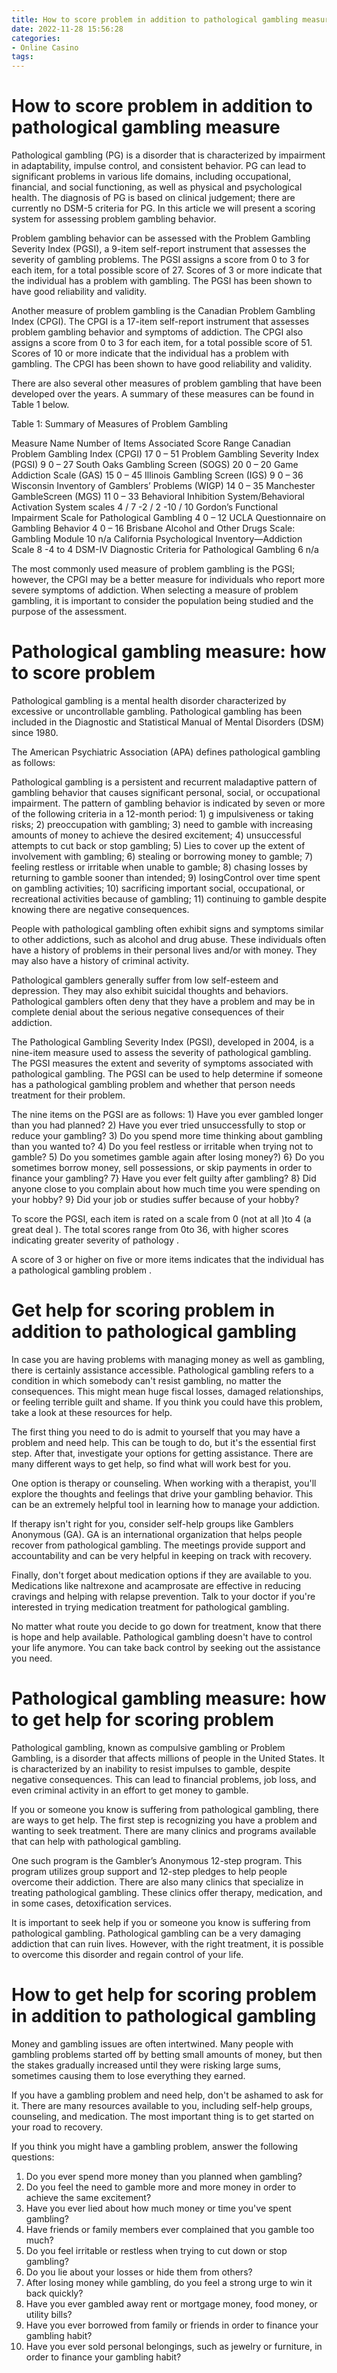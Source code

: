 ```yaml
---
title: How to score problem in addition to pathological gambling measure
date: 2022-11-28 15:56:28
categories:
- Online Casino
tags:
---
```



#  How to score problem in addition to pathological gambling measure

Pathological gambling (PG) is a disorder that is characterized by impairment in adaptability, impulse control, and consistent behavior. PG can lead to significant problems in various life domains, including occupational, financial, and social functioning, as well as physical and psychological health. The diagnosis of PG is based on clinical judgement; there are currently no DSM-5 criteria for PG. In this article we will present a scoring system for assessing problem gambling behavior.

Problem gambling behavior can be assessed with the Problem Gambling Severity Index (PGSI), a 9-item self-report instrument that assesses the severity of gambling problems. The PGSI assigns a score from 0 to 3 for each item, for a total possible score of 27. Scores of 3 or more indicate that the individual has a problem with gambling. The PGSI has been shown to have good reliability and validity.

Another measure of problem gambling is the Canadian Problem Gambling Index (CPGI). The CPGI is a 17-item self-report instrument that assesses problem gambling behavior and symptoms of addiction. The CPGI also assigns a score from 0 to 3 for each item, for a total possible score of 51. Scores of 10 or more indicate that the individual has a problem with gambling. The CPGI has been shown to have good reliability and validity.

There are also several other measures of problem gambling that have been developed over the years. A summary of these measures can be found in Table 1 below.

Table 1: Summary of Measures of Problem Gambling

Measure Name Number of Items Associated Score Range Canadian Problem Gambling Index (CPGI) 17 0 – 51 Problem Gambling Severity Index (PGSI) 9 0 – 27 South Oaks Gambling Screen (SOGS) 20 0 – 20 Game Addiction Scale (GAS) 15 0 – 45 Illinois Gambling Screen (IGS) 9 0 – 36 Wisconsin Inventory of Gamblers’ Problems (WIGP) 14 0 – 35 Manchester GambleScreen (MGS) 11 0 – 33 Behavioral Inhibition System/Behavioral Activation System scales 4 / 7 -2 / 2 -10 / 10 Gordon’s Functional Impairment Scale for Pathological Gambling 4 0 – 12 UCLA Questionnaire on Gambling Behavior 4 0 – 16 Brisbane Alcohol and Other Drugs Scale: Gambling Module 10 n/a California Psychological Inventory—Addiction Scale 8 -4 to 4 DSM-IV Diagnostic Criteria for Pathological Gambling 6 n/a

The most commonly used measure of problem gambling is the PGSI; however, the CPGI may be a better measure for individuals who report more severe symptoms of addiction. When selecting a measure of problem gambling, it is important to consider the population being studied and the purpose of the assessment.

#  Pathological gambling measure: how to score problem

Pathological gambling is a mental health disorder characterized by excessive or uncontrollable gambling. Pathological gambling has been included in the Diagnostic and Statistical Manual of Mental Disorders (DSM) since 1980.

The American Psychiatric Association (APA) defines pathological gambling as follows:

Pathological gambling is a persistent and recurrent maladaptive pattern of gambling behavior that causes significant personal, social, or occupational impairment. The pattern of gambling behavior is indicated by seven or more of the following criteria in a 12-month period: 1) g impulsiveness or taking risks; 2) preoccupation with gambling; 3) need to gamble with increasing amounts of money to achieve the desired excitement; 4) unsuccessful attempts to cut back or stop gambling; 5) Lies to cover up the extent of involvement with gambling; 6) stealing or borrowing money to gamble; 7) feeling restless or irritable when unable to gamble; 8) chasing losses by returning to gamble sooner than intended; 9) losingControl over time spent on gambling activities; 10) sacrificing important social, occupational, or recreational activities because of gambling; 11) continuing to gamble despite knowing there are negative consequences.

People with pathological gambling often exhibit signs and symptoms similar to other addictions, such as alcohol and drug abuse. These individuals often have a history of problems in their personal lives and/or with money. They may also have a history of criminal activity.

Pathological gamblers generally suffer from low self-esteem and depression. They may also exhibit suicidal thoughts and behaviors. Pathological gamblers often deny that they have a problem and may be in complete denial about the serious negative consequences of their addiction.

The Pathological Gambling Severity Index (PGSI), developed in 2004, is a nine-item measure used to assess the severity of pathological gambling. The PGSI measures the extent and severity of symptoms associated with pathological gambling. The PGSI can be used to help determine if someone has a pathological gambling problem and whether that person needs treatment for their problem.

The nine items on the PGSI are as follows: 1) Have you ever gambled longer than you had planned? 2) Have you ever tried unsuccessfully to stop or reduce your gambling? 3) Do you spend more time thinking about gambling than you wanted to? 4) Do you feel restless or irritable when trying not to gamble? 5) Do you sometimes gamble again after losing money?) 6} Do you sometimes borrow money, sell possessions, or skip payments in order to finance your gambling? 7} Have you ever felt guilty after gambling? 8} Did anyone close to you complain about how much time you were spending on your hobby? 9} Did your job or studies suffer because of your hobby? 

  To score the PGSI, each item is rated on a scale from 0 (not at all )to 4 (a great deal ). The total scores range from 0to 36, with higher scores indicating greater severity of pathology . 

  A score of 3 or higher on five or more items indicates that the individual has a pathological gambling problem . 

 

#  Get help for scoring problem in addition to pathological gambling

In case you are having problems with managing money as well as gambling, there is certainly assistance accessible. Pathological gambling refers to a condition in which somebody can't resist gambling, no matter the consequences. This might mean huge fiscal losses, damaged relationships, or feeling terrible guilt and shame. If you think you could have this problem, take a look at these resources for help.

The first thing you need to do is admit to yourself that you may have a problem and need help. This can be tough to do, but it's the essential first step. After that, investigate your options for getting assistance. There are many different ways to get help, so find what will work best for you.

One option is therapy or counseling. When working with a therapist, you'll explore the thoughts and feelings that drive your gambling behavior. This can be an extremely helpful tool in learning how to manage your addiction.

If therapy isn't right for you, consider self-help groups like Gamblers Anonymous (GA). GA is an international organization that helps people recover from pathological gambling. The meetings provide support and accountability and can be very helpful in keeping on track with recovery.

Finally, don't forget about medication options if they are available to you. Medications like naltrexone and acamprosate are effective in reducing cravings and helping with relapse prevention. Talk to your doctor if you're interested in trying medication treatment for pathological gambling.

No matter what route you decide to go down for treatment, know that there is hope and help available. Pathological gambling doesn't have to control your life anymore. You can take back control by seeking out the assistance you need.

#  Pathological gambling measure: how to get help for scoring problem

Pathological gambling, known as compulsive gambling or Problem Gambling, is a disorder that affects millions of people in the United States. It is characterized by an inability to resist impulses to gamble, despite negative consequences. This can lead to financial problems, job loss, and even criminal activity in an effort to get money to gamble.

If you or someone you know is suffering from pathological gambling, there are ways to get help. The first step is recognizing you have a problem and wanting to seek treatment. There are many clinics and programs available that can help with pathological gambling.

One such program is the Gambler’s Anonymous 12-step program. This program utilizes group support and 12-step pledges to help people overcome their addiction. There are also many clinics that specialize in treating pathological gambling. These clinics offer therapy, medication, and in some cases, detoxification services.

It is important to seek help if you or someone you know is suffering from pathological gambling. Pathological gambling can be a very damaging addiction that can ruin lives. However, with the right treatment, it is possible to overcome this disorder and regain control of your life.

#  How to get help for scoring problem in addition to pathological gambling

Money and gambling issues are often intertwined. Many people with gambling problems started off by betting small amounts of money, but then the stakes gradually increased until they were risking large sums, sometimes causing them to lose everything they earned.

If you have a gambling problem and need help, don't be ashamed to ask for it. There are many resources available to you, including self-help groups, counseling, and medication. The most important thing is to get started on your road to recovery.

If you think you might have a gambling problem, answer the following questions:

1. Do you ever spend more money than you planned when gambling?
2. Do you feel the need to gamble more and more money in order to achieve the same excitement?
3. Have you ever lied about how much money or time you've spent gambling?
4. Have friends or family members ever complained that you gamble too much?
5. Do you feel irritable or restless when trying to cut down or stop gambling?
6. Do you lie about your losses or hide them from others?
7. After losing money while gambling, do you feel a strong urge to win it back quickly?
8. Have you ever gambled away rent or mortgage money, food money, or utility bills?
9. Have you ever borrowed from family or friends in order to finance your gambling habit?
10. Have you ever sold personal belongings, such as jewelry or furniture, in order to finance your gambling habit?